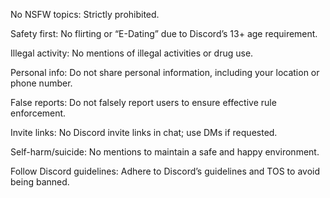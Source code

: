 No NSFW topics: Strictly prohibited.

Safety first: No flirting or “E-Dating” due to Discord’s 13+ age requirement.

Illegal activity: No mentions of illegal activities or drug use.

Personal info: Do not share personal information, including your location or phone number.

False reports: Do not falsely report users to ensure effective rule enforcement.

Invite links: No Discord invite links in chat; use DMs if requested.

Self-harm/suicide: No mentions to maintain a safe and happy environment.

Follow Discord guidelines: Adhere to Discord’s guidelines and TOS to avoid being banned.
